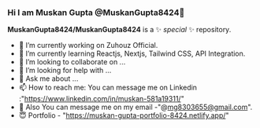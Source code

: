 ### Hi I am Muskan Gupta @MuskanGupta8424👋

**MuskanGupta8424/MuskanGupta8424** is a ✨ _special_ ✨ repository.

- 🔭 I’m currently working on Zuhouz Official.
- 🌱 I’m currently learning Reactjs, Nextjs, Tailwind CSS, API Integration.
- 👯 I’m looking to collaborate on ...
- 🤔 I’m looking for help with ...
- 💭 Ask me about ...
- 📫 How to reach me: You can message me on Linkedin :"https://www.linkedin.com/in/muskan-581a19311/"
- 💬 Also You can message me on my email -"@mg8303655@gmail.com".
- 😇 Portfolio - "https://muskan-gupta-portfolio-8424.netlify.app/"
  

